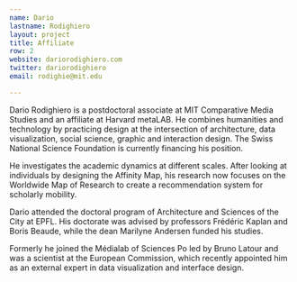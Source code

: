```yaml
---
name: Dario
lastname: Rodighiero
layout: project
title: Affiliate
row: 2
website: dariorodighiero.com
twitter: dariorodighiero
email: rodighie@mit.edu

---
```


Dario Rodighiero is a postdoctoral associate at MIT Comparative Media Studies and an affiliate at Harvard metaLAB. He combines humanities and technology by practicing design at the intersection of architecture, data visualization, social science, graphic and interaction design. The Swiss National Science Foundation is currently financing his position.

He investigates the academic dynamics at different scales. After looking at individuals by designing the Affinity Map⁠, his research now focuses on the Worldwide Map of Research to create a recommendation system for scholarly mobility.

Dario attended the doctoral program of Architecture and Sciences of the City at EPFL. His doctorate was advised by professors Frédéric Kaplan and Boris Beaude, while the dean Marilyne Andersen funded his studies.

Formerly he joined the Médialab of Sciences Po led by Bruno Latour and was a scientist at the European Commission, which recently appointed him as an external expert in data visualization and interface design.